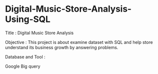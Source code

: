 # Digital-Music-Store-Analysis-Using-SQL

Title : Digital Music Store Analysis

Objective : This project is about examine dataset with SQL and help store understand its business growth by answering problems.

Database and Tool :

Google Big query



